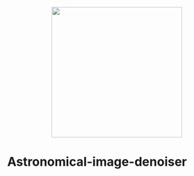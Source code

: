 <p align="center">
  <img width="300" height="300" src=".images/Astro logo.png">
</p>

# Astronomical-image-denoiser
